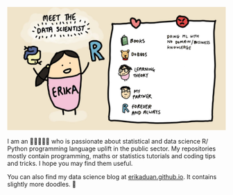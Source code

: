 
![](./meet_erika.jpg)

I am an :woman_scientist::twisted_rightwards_arrows::woman_technologist: who is passionate about statistical and data science R/ Python programming language uplift in the public sector. My repositories mostly contain programming, maths or statistics tutorials and coding tips and tricks. I hope you may find them useful.  

You can also find my data science blog at [erikaduan.github.io](https://erikaduan.github.io/). It contains slightly more doodles. :art:  